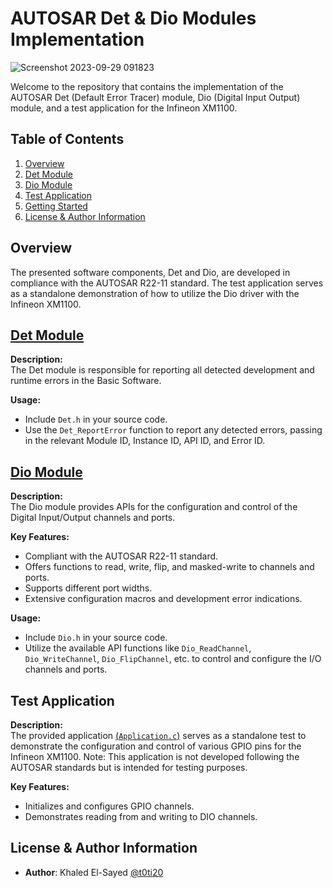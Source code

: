 # AUTOSAR Det & Dio Modules Implementation

![Screenshot 2023-09-29 091823](https://github.com/t0ti20/My_Implementation/assets/61616031/c9a010b8-fed2-4d8e-9d37-dbcd8927ee51)

Welcome to the repository that contains the implementation of the AUTOSAR Det (Default Error Tracer) module, Dio (Digital Input Output) module, and a test application for the Infineon XM1100.

## Table of Contents

1. [Overview](#overview)
2. [Det Module](#det-module)
3. [Dio Module](#dio-module)
4. [Test Application](#test-application)
5. [Getting Started](#getting-started)
6. [License & Author Information](#license--author-information)

## Overview

The presented software components, Det and Dio, are developed in compliance with the AUTOSAR R22-11 standard. The test application serves as a standalone demonstration of how to utilize the Dio driver with the Infineon XM1100.

## [Det Module](https://github.com/t0ti20/My_Implementation/blob/master/MicroControllers/XMC1100/Autosar/System_Services/Det.c)

**Description:**  
The Det module is responsible for reporting all detected development and runtime errors in the Basic Software.

**Usage:**  
- Include `Det.h` in your source code.
- Use the `Det_ReportError` function to report any detected errors, passing in the relevant Module ID, Instance ID, API ID, and Error ID.

## [Dio Module](https://github.com/t0ti20/My_Implementation/blob/master/MicroControllers/XMC1100/Autosar/Basic_Software/IO_Drivers/Dio.c)

**Description:**  
The Dio module provides APIs for the configuration and control of the Digital Input/Output channels and ports.

**Key Features:**  
- Compliant with the AUTOSAR R22-11 standard.
- Offers functions to read, write, flip, and masked-write to channels and ports.
- Supports different port widths.
- Extensive configuration macros and development error indications.

**Usage:**  
- Include `Dio.h` in your source code.
- Utilize the available API functions like `Dio_ReadChannel`, `Dio_WriteChannel`, `Dio_FlipChannel`, etc. to control and configure the I/O channels and ports.

## Test Application

**Description:**  
The provided application [(`Application.c`)](https://github.com/t0ti20/My_Implementation/blob/master/MicroControllers/XMC1100/Autosar/Application.c) serves as a standalone test to demonstrate the configuration and control of various GPIO pins for the Infineon XM1100. Note: This application is not developed following the AUTOSAR standards but is intended for testing purposes.

**Key Features:**  
- Initializes and configures GPIO channels.
- Demonstrates reading from and writing to DIO channels.

## License & Author Information

- **Author**: Khaled El-Sayed [@t0ti20](https://github.com/t0ti20)
